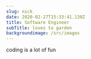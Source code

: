 ```yaml
---
slug: nick
date: 2020-02-27T15:33:41.130Z
title: Software Engineer
subTitle: loves to garden
backgroundimage: /src/images
---
```

coding is a lot of fun
